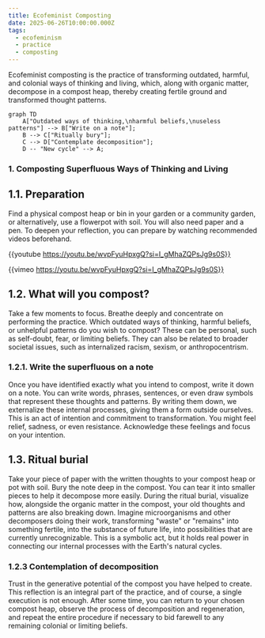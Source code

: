 ```yaml
---
title: Ecofeminist Composting
date: 2025-06-26T10:00:00.000Z
tags:
  - ecofeminism
  - practice
  - composting
---
```

Ecofeminist composting is the practice of transforming outdated, harmful, and colonial ways of thinking and living, which, along with organic matter, decompose in a compost heap, thereby creating fertile ground and transformed thought patterns.

```mermaid
graph TD
    A["Outdated ways of thinking,\nharmful beliefs,\nuseless patterns"] --> B["Write on a note"];
    B --> C["Ritually bury"];
    C --> D["Contemplate decomposition"];
    D -- "New cycle" --> A;

```

### 1. Composting Superfluous Ways of Thinking and Living

## 1.1. Preparation

Find a physical compost heap or bin in your garden or a community garden, or alternatively, use a flowerpot with soil. You will also need paper and a pen. To deepen your reflection, you can prepare by watching recommended videos beforehand.

{{youtube https://youtu.be/wvpFyuHpxgQ?si=I_gMhaZQPsJg9s0S}}

{{vimeo https://youtu.be/wvpFyuHpxgQ?si=I_gMhaZQPsJg9s0S}}

## 1.2. What will you compost?

Take a few moments to focus. Breathe deeply and concentrate on performing the practice. Which outdated ways of thinking, harmful beliefs, or unhelpful patterns do you wish to compost? These can be personal, such as self-doubt, fear, or limiting beliefs. They can also be related to broader societal issues, such as internalized racism, sexism, or anthropocentrism.

### 1.2.1. Write the superfluous on a note

Once you have identified exactly what you intend to compost, write it down on a note. You can write words, phrases, sentences, or even draw symbols that represent these thoughts and patterns. By writing them down, we externalize these internal processes, giving them a form outside ourselves. This is an act of intention and commitment to transformation. You might feel relief, sadness, or even resistance. Acknowledge these feelings and focus on your intention.

## 1.3. Ritual burial

Take your piece of paper with the written thoughts to your compost heap or pot with soil. Bury the note deep in the compost. You can tear it into smaller pieces to help it decompose more easily. During the ritual burial, visualize how, alongside the organic matter in the compost, your old thoughts and patterns are also breaking down. Imagine microorganisms and other decomposers doing their work, transforming "waste" or "remains" into something fertile, into the substance of future life, into possibilities that are currently unrecognizable. This is a symbolic act, but it holds real power in connecting our internal processes with the Earth's natural cycles.

### 1.2.3 Contemplation of decomposition

Trust in the generative potential of the compost you have helped to create. This reflection is an integral part of the practice, and of course, a single execution is not enough. After some time, you can return to your chosen compost heap, observe the process of decomposition and regeneration, and repeat the entire procedure if necessary to bid farewell to any remaining colonial or limiting beliefs.